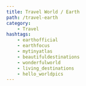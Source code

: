 ```yaml
---
title: Travel World / Earth
path: /travel-earth
category: 
    - Travel
hashtags:
    - earthofficial
    - earthfocus
    - mytinyatlas
    - beautifuldestinations
    - wonderfulworld
    - living_destinations
    - hello_worldpics
---
```


